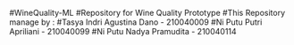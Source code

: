 #WineQuality-ML
#Repository for Wine Quality Prototype
#This Repository manage by :
#Tasya Indri Agustina Dano - 210040009
#Ni Putu Putri Apriliani - 210040099
#Ni Putu Nadya Pramudita - 210040114
